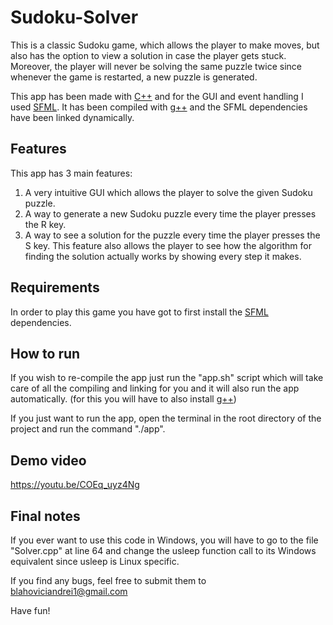 # Sudoku-Solver

This is a classic Sudoku game, which allows the player to make moves, but also has the option to view a solution in case the player gets stuck. Moreover, the player will never be solving the same puzzle twice since whenever the game is restarted, a new puzzle is generated.

This app has been made with [C++](https://en.wikipedia.org/wiki/C%2B%2B) and for the GUI and event handling I used [SFML](https://www.sfml-dev.org/). It has been compiled with [g++](https://gcc.gnu.org/) and the SFML dependencies have been linked dynamically.

## Features

This app has 3 main features:

1. A very intuitive GUI which allows the player to solve the given Sudoku puzzle.
2. A way to generate a new Sudoku puzzle every time the player presses the R key.
3. A way to see a solution for the puzzle every time the player presses the S key. This feature also allows the player to see how the algorithm for finding the solution actually works by showing every step it makes.


## Requirements

In order to play this game you have got to first install the [SFML](https://www.sfml-dev.org/tutorials/2.5/start-linux.php#:~:text=Installing%20SFML,and%20manually%20copy%20the%20files)
 dependencies.

 ## How to run


If you wish to re-compile the app just run the "app.sh" script which will take care of all the compiling and linking for you and it will also run the app automatically. (for this you will have to also install [g++](https://gcc.gnu.org/))

If you just want to run the app, open the terminal in the root directory of the project and run the command "./app".

## Demo video

https://youtu.be/COEq_uyz4Ng


## Final notes

If you ever want to use this code in Windows, you will have to go to the file "Solver.cpp" at line 64 and change the usleep function call to its Windows equivalent since usleep is Linux specific.

If you find any bugs, feel free to submit them to blahoviciandrei1@gmail.com

Have fun!
